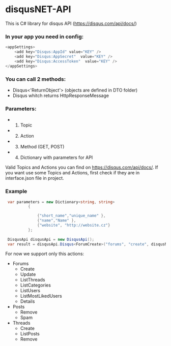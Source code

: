 # disqusNET-API

This is C# library for disqus API (https://disqus.com/api/docs/)
### In your app you need in config:
```cs
<appSettings>
    <add key="Disqus:AppId" value="KEY" />
    <add key="Disqus:AppSecret"  value="KEY" />
    <add key="Disqus:AccessToken"  value="KEY" />
</appSettings>
 ```
  

  
### You can call 2 methods:
  - Disqus<'ReturnObject'> (objects are defined in DTO folder)
  - Disqus whitch returns HttpResponseMessage
  
### Parameters:
  - 1) Topic
  - 2) Action
  - 3) Method (GET, POST)
  - 4) Dictionary with parameters for API
  
Valid Topics and Actions you can find on https://disqus.com/api/docs/.
If you want use some Topics and Actions, first check if they are in interface.json file in project.
  

### Example

  ```cs
   var parameters = new Dictionary<string, string>
            {

                {"short_name","unique_name" },
                {"name","Name" },
                {"website", "http://website.cz"}
            };
            
   DisqusApi disqusApi = new DisqusApi();
   var result = disqusApi.Disqus<ForumCreate>("forums", "create", disqusNETAPI.Enums.Method.POST, parameters);
   ```

For now we support only this actions:

- Forums
    - Create
    - Update
    - ListThreads
    - ListCategories
    - ListUsers
    - ListMostLikedUsers
    - Details
- Posts
    - Remove
    - Spam
- Threads
    - Create
    - ListPosts
    - Remove
